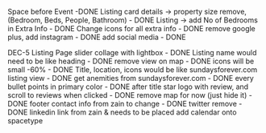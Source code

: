 Space before Event -DONE
Listing card details -> property size remove, (Bedroom, Beds, People, Bathroom) - DONE
Listing -> add No of Bedrooms in Extra Info - DONE
Change icons for all extra info - DONE
remove google plus, add instagram - DONE
add social media - DONE

DEC-5
Listing Page
	slider collage with lightbox - DONE
	Listing name would need to be like heading - DONE
	remove view on map - DONE
	icons will be small -60% - DONE
	Title, location, icons would be like sundaysforever.com listing view - DONE
	get anemities from sundaysforever.com - DONE
	every bullet points in primary color - DONE
	after title star logo with review, and scroll to reviews when clicked - DONE
	remove map for now (just hide it) - DONE
	footer contact info from zain to change - DONE
	twitter remove - DONE
	linkedin link from zain & needs to be placed
	add calendar onto spacetype

